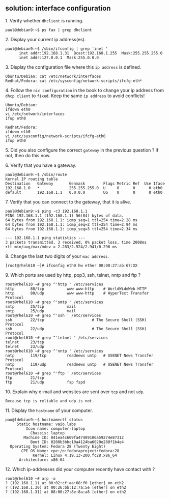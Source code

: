 ## solution: interface configuration

1\. Verify whether `dhclient` is running.

    paul@debian9:~$ ps fax | grep dhclient

2\. Display your current ip address(es).

    paul@debian9:~$ /sbin/ifconfig | grep 'inet '
          inet addr:192.168.1.31  Bcast:192.168.1.255  Mask:255.255.255.0
          inet addr:127.0.0.1  Mask:255.0.0.0

3\. Display the configuration file where this `ip address` is defined.

    Ubuntu/Debian: cat /etc/network/interfaces
    Redhat/Fedora: cat /etc/sysconfig/network-scripts/ifcfg-eth*

4\. Follow the `nic configuration` in the book to change your ip address
from `dhcp client` to `fixed`. Keep the same `ip address` to avoid
conflicts!

    Ubuntu/Debian:
    ifdown eth0
    vi /etc/network/interfaces
    ifup eth0

    Redhat/Fedora:
    ifdown eth0
    vi /etc/sysconfig/network-scripts/ifcfg-eth0
    ifup eth0

5\. Did you also configure the correct `gateway` in the previous
question ? If not, then do this now.

6\. Verify that you have a gateway.

    paul@debian9:~$ /sbin/route
    Kernel IP routing table
    Destination   Gateway       Genmask        Flags Metric Ref  Use Iface
    192.168.1.0   *             255.255.255.0  U     0      0      0 eth0
    default       192.168.1.1   0.0.0.0        UG    0      0      0 eth0

7\. Verify that you can connect to the gateway, that it is alive.

    paul@debian9:~$ ping -c3 192.168.1.1
    PING 192.168.1.1 (192.168.1.1) 56(84) bytes of data.
    64 bytes from 192.168.1.1: icmp_seq=1 ttl=254 time=2.28 ms
    64 bytes from 192.168.1.1: icmp_seq=2 ttl=254 time=2.94 ms
    64 bytes from 192.168.1.1: icmp_seq=3 ttl=254 time=2.34 ms

    --- 192.168.1.1 ping statistics ---
    3 packets transmitted, 3 received, 0% packet loss, time 2008ms
    rtt min/avg/max/mdev = 2.283/2.524/2.941/0.296 ms

8\. Change the last two digits of your `mac address`.

    [root@rhel610 ~]# ifconfig eth0 hw ether 08:00:27:ab:67:XX

9\. Which ports are used by http, pop3, ssh, telnet, nntp and ftp ?

    root@rhel610 ~# grep ^'http ' /etc/services 
    http       80/tcp          www www-http    # WorldWideWeb HTTP
    http       80/udp          www www-http    # HyperText Transfer Protocol
    root@rhel610 ~# grep ^'smtp ' /etc/services 
    smtp       25/tcp          mail
    smtp       25/udp          mail
    root@rhel610 ~# grep ^'ssh ' /etc/services 
    ssh        22/tcp                     # The Secure Shell (SSH) Protocol
    ssh        22/udp                     # The Secure Shell (SSH) Protocol
    root@rhel610 ~# grep ^'telnet ' /etc/services 
    telnet     23/tcp
    telnet     23/udp
    root@rhel610 ~# grep ^'nntp ' /etc/services 
    nntp       119/tcp         readnews untp   # USENET News Transfer Protocol
    nntp       119/udp         readnews untp   # USENET News Transfer Protocol
    root@rhel610 ~# grep ^'ftp ' /etc/services 
    ftp        21/tcp
    ftp        21/udp          fsp fspd

10\. Explain why e-mail and websites are sent over `tcp` and not `udp`.

    Because tcp is reliable and udp is not.

11\. Display the `hostname` of your computer.

    pau@ldebian9:~$ hostnamectl status  
         Static hostname: vaio.labs
             Icon name: computer-laptop
               Chassis: laptop
            Machine ID: 841ea4c609fa47489106a59274e87312
               Boot ID: 0208b3bbc10a4124ba6020e288f1b4e4
      Operating System: Fedora 28 (Twenty Eight)
           CPE OS Name: cpe:/o:fedoraproject:fedora:28
                Kernel: Linux 4.19.13-200.fc28.x86_64
          Architecture: x86-64

12\. Which ip-addresses did your computer recently have contact with ?

    root@rhel610 ~# arp -a
    ? (192.168.1.1) at 00:02:cf:aa:68:f0 [ether] on eth2
    ? (192.168.1.30) at 00:26:bb:12:7a:5e [ether] on eth2
    ? (192.168.1.31) at 08:00:27:8e:8a:a8 [ether] on eth2
